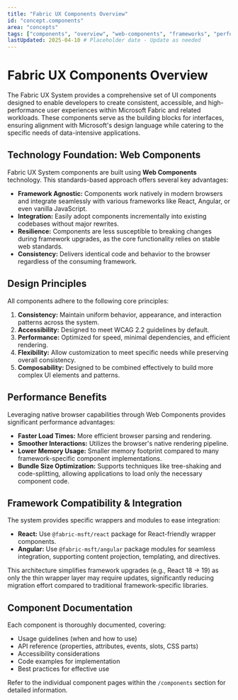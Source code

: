 ```yaml
---
title: "Fabric UX Components Overview"
id: "concept.components"
area: "concepts"
tags: ["components", "overview", "web-components", "frameworks", "performance", "documentation"]
lastUpdated: 2025-04-10 # Placeholder date - Update as needed
---
```


# Fabric UX Components Overview

The Fabric UX System provides a comprehensive set of UI components designed to enable developers to create consistent, accessible, and high-performance user experiences within Microsoft Fabric and related workloads. These components serve as the building blocks for interfaces, ensuring alignment with Microsoft's design language while catering to the specific needs of data-intensive applications.

## Technology Foundation: Web Components

Fabric UX System components are built using **Web Components** technology. This standards-based approach offers several key advantages:

*   **Framework Agnostic:** Components work natively in modern browsers and integrate seamlessly with various frameworks like React, Angular, or even vanilla JavaScript.
*   **Integration:** Easily adopt components incrementally into existing codebases without major rewrites.
*   **Resilience:** Components are less susceptible to breaking changes during framework upgrades, as the core functionality relies on stable web standards.
*   **Consistency:** Delivers identical code and behavior to the browser regardless of the consuming framework.

## Design Principles

All components adhere to the following core principles:

1.  **Consistency:** Maintain uniform behavior, appearance, and interaction patterns across the system.
2.  **Accessibility:** Designed to meet WCAG 2.2 guidelines by default.
3.  **Performance:** Optimized for speed, minimal dependencies, and efficient rendering.
4.  **Flexibility:** Allow customization to meet specific needs while preserving overall consistency.
5.  **Composability:** Designed to be combined effectively to build more complex UI elements and patterns.

## Performance Benefits

Leveraging native browser capabilities through Web Components provides significant performance advantages:

*   **Faster Load Times:** More efficient browser parsing and rendering.
*   **Smoother Interactions:** Utilizes the browser's native rendering pipeline.
*   **Lower Memory Usage:** Smaller memory footprint compared to many framework-specific component implementations.
*   **Bundle Size Optimization:** Supports techniques like tree-shaking and code-splitting, allowing applications to load only the necessary component code.

## Framework Compatibility & Integration

The system provides specific wrappers and modules to ease integration:

*   **React:** Use `@fabric-msft/react` package for React-friendly wrapper components.
*   **Angular:** Use `@fabric-msft/angular` package modules for seamless integration, supporting content projection, templating, and directives.

This architecture simplifies framework upgrades (e.g., React 18 -> 19) as only the thin wrapper layer may require updates, significantly reducing migration effort compared to traditional framework-specific libraries.

## Component Documentation

Each component is thoroughly documented, covering:

*   Usage guidelines (when and how to use)
*   API reference (properties, attributes, events, slots, CSS parts)
*   Accessibility considerations
*   Code examples for implementation
*   Best practices for effective use

Refer to the individual component pages within the `/components` section for detailed information.
